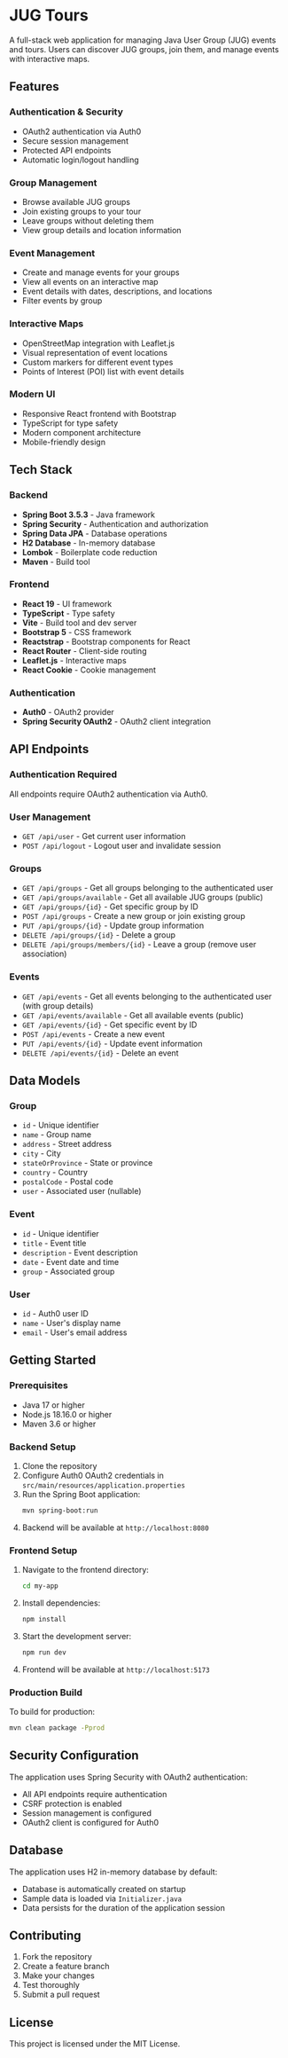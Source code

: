 # JUG Tours

A full-stack web application for managing Java User Group (JUG) events and tours. Users can discover JUG groups, join them, and manage events with interactive maps.

## Features

### Authentication & Security

- OAuth2 authentication via Auth0
- Secure session management
- Protected API endpoints
- Automatic login/logout handling

### Group Management

- Browse available JUG groups
- Join existing groups to your tour
- Leave groups without deleting them
- View group details and location information

### Event Management

- Create and manage events for your groups
- View all events on an interactive map
- Event details with dates, descriptions, and locations
- Filter events by group

### Interactive Maps

- OpenStreetMap integration with Leaflet.js
- Visual representation of event locations
- Custom markers for different event types
- Points of Interest (POI) list with event details

### Modern UI

- Responsive React frontend with Bootstrap
- TypeScript for type safety
- Modern component architecture
- Mobile-friendly design

## Tech Stack

### Backend

- **Spring Boot 3.5.3** - Java framework
- **Spring Security** - Authentication and authorization
- **Spring Data JPA** - Database operations
- **H2 Database** - In-memory database
- **Lombok** - Boilerplate code reduction
- **Maven** - Build tool

### Frontend

- **React 19** - UI framework
- **TypeScript** - Type safety
- **Vite** - Build tool and dev server
- **Bootstrap 5** - CSS framework
- **Reactstrap** - Bootstrap components for React
- **React Router** - Client-side routing
- **Leaflet.js** - Interactive maps
- **React Cookie** - Cookie management

### Authentication

- **Auth0** - OAuth2 provider
- **Spring Security OAuth2** - OAuth2 client integration

## API Endpoints

### Authentication Required

All endpoints require OAuth2 authentication via Auth0.

### User Management

- `GET /api/user` - Get current user information
- `POST /api/logout` - Logout user and invalidate session

### Groups

- `GET /api/groups` - Get all groups belonging to the authenticated user
- `GET /api/groups/available` - Get all available JUG groups (public)
- `GET /api/groups/{id}` - Get specific group by ID
- `POST /api/groups` - Create a new group or join existing group
- `PUT /api/groups/{id}` - Update group information
- `DELETE /api/groups/{id}` - Delete a group
- `DELETE /api/groups/members/{id}` - Leave a group (remove user association)

### Events

- `GET /api/events` - Get all events belonging to the authenticated user (with group details)
- `GET /api/events/available` - Get all available events (public)
- `GET /api/events/{id}` - Get specific event by ID
- `POST /api/events` - Create a new event
- `PUT /api/events/{id}` - Update event information
- `DELETE /api/events/{id}` - Delete an event

## Data Models

### Group

- `id` - Unique identifier
- `name` - Group name
- `address` - Street address
- `city` - City
- `stateOrProvince` - State or province
- `country` - Country
- `postalCode` - Postal code
- `user` - Associated user (nullable)

### Event

- `id` - Unique identifier
- `title` - Event title
- `description` - Event description
- `date` - Event date and time
- `group` - Associated group

### User

- `id` - Auth0 user ID
- `name` - User's display name
- `email` - User's email address

## Getting Started

### Prerequisites

- Java 17 or higher
- Node.js 18.16.0 or higher
- Maven 3.6 or higher

### Backend Setup

1. Clone the repository
2. Configure Auth0 OAuth2 credentials in `src/main/resources/application.properties`
3. Run the Spring Boot application:
   ```bash
   mvn spring-boot:run
   ```
4. Backend will be available at `http://localhost:8080`

### Frontend Setup

1. Navigate to the frontend directory:
   ```bash
   cd my-app
   ```
2. Install dependencies:
   ```bash
   npm install
   ```
3. Start the development server:
   ```bash
   npm run dev
   ```
4. Frontend will be available at `http://localhost:5173`

### Production Build

To build for production:

```bash
mvn clean package -Pprod
```

## Security Configuration

The application uses Spring Security with OAuth2 authentication:

- All API endpoints require authentication
- CSRF protection is enabled
- Session management is configured
- OAuth2 client is configured for Auth0

## Database

The application uses H2 in-memory database by default:

- Database is automatically created on startup
- Sample data is loaded via `Initializer.java`
- Data persists for the duration of the application session

## Contributing

1. Fork the repository
2. Create a feature branch
3. Make your changes
4. Test thoroughly
5. Submit a pull request

## License

This project is licensed under the MIT License.
